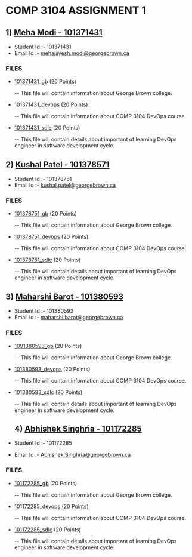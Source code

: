 # COMP 3104 ASSIGNMENT 1

## 1) [Meha Modi - 101371431](https://github.com/MehaModi/COMP3104GP21ASSIGNMENT01/tree/101371431-Meha)


- Student Id :- 101371431
- Email Id :- mehajayesh.modi@georgebrown.ca

### FILES

- [101371431_gb](101371431_gb.txt) (20 Points)

  -- This file will contain information about George Brown college.

- [101371431_devops](101371431_devops.txt) (20 Points)

  -- This file will contain information about COMP 3104 DevOps course.

- [101371431_sdlc](101371431_sdlc.txt) (20 Points)

  -- This file will contain details about important of learning DevOps engineer in software development cycle.


## 2) [Kushal Patel - 101378571](https://github.com/MehaModi/COMP3104GP21ASSIGNMENT01/tree/101378751-Kushal)


- Student Id :- 101378751
- Email Id :- kushal.patel@georgebrown.ca

### FILES

- [101378751_gb](101378751_gb.txt) (20 Points)

  -- This file will contain information about George Brown college.

- [101378751_devops](101378751_devops.txt) (20 Points)

  -- This file will contain information about COMP 3104 DevOps course.

- [101378751_sdlc](101378751_sdlc.txt) (20 Points)

  -- This file will contain details about important of learning DevOps engineer in software development cycle.

## 3) [Maharshi Barot - 101380593](https://github.com/MehaModi/COMP3104GP21ASSIGNMENT01/tree/101380593-Maharshi)


- Student Id :- 101380593
- Email Id :- maharshi.barot@georgebrown.ca

### FILES

- [1091380593_gb](101380593_gb.txt) (20 Points)

  -- This file will contain information about George Brown college.

- [101380593_devops](101380593_devops.txt) (20 Points)

  -- This file will contain information about COMP 3104 DevOps course.

- [101380593_sdlc](101380593_sdlc.txt) (20 Points)

  -- This file will contain details about important of learning DevOps engineer in software development cycle.

  ## 4) [Abhishek Singhria - 101172285](https://github.com/MehaModi/COMP3104GP21ASSIGNMENT01/tree/101172285-AbhishekSinghria)


- Student Id :- 101172285
- Email Id :- Abhishek.Singhria@georgebrown.ca

### FILES

- [101172285_gb](101172285_gb.txt) (20 Points)

  -- This file will contain information about George Brown college.

- [101172285_devops](101172285_devops.txt) (20 Points)

  -- This file will contain information about COMP 3104 DevOps course.

- [101172285_sdlc](101172285_sdlc.txt) (20 Points)

  -- This file will contain details about important of learning DevOps engineer in software development cycle.

